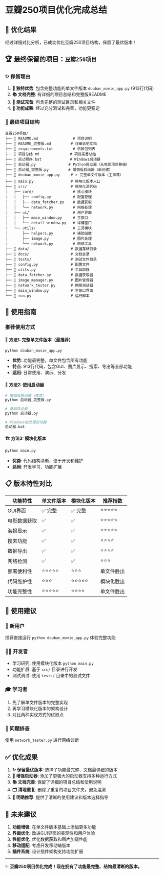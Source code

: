 # 豆瓣250项目优化完成总结

## 🎉 优化结果

经过详细对比分析，已成功优化豆瓣250项目结构，保留了最优版本！

## 🏆 最终保留的项目：`豆瓣250项目`

### ✨ 保留理由

1. **🌟 独特优势**: 包含完整功能的单文件版本 `douban_movie_app.py` (913行代码)
2. **📚 文档完整**: 有详细的项目总结和完整版README  
3. **🧪 测试完备**: 包含完整的测试目录和相关文件
4. **🔧 功能成熟**: 经过充分测试和完善，功能更稳定

### 📁 最终项目结构

```
豆瓣250项目/
├── 📄 README.md                # 项目说明
├── 📄 README_完整版.md         # 详细说明文档  
├── 📄 requirements.txt         # 依赖包列表
├── 📄 项目总结.md              # 项目完善总结
├── 🚀 启动程序.bat             # Windows启动器
├── 🚀 启动器.py               # Python启动器（从电影项目移植）
├── 🚀 启动器_完整版.py         # 增强版启动器（新创建）
├── 🎯 douban_movie_app.py     # ⭐ 完整单文件版本（主推荐）
├── 🎯 main.py                 # 模块化版本入口
├── 📁 src/                    # 模块化源代码
│   ├── core/                  # 核心模块
│   │   ├── config.py          # 配置管理
│   │   ├── data_fetcher.py    # 数据获取
│   │   └── network.py         # 网络处理
│   ├── ui/                    # 用户界面
│   │   ├── main_window.py     # 主窗口
│   │   └── detail_window.py   # 详情窗口
│   └── utils/                 # 工具模块
│       ├── helpers.py         # 辅助函数
│       ├── image.py           # 图片处理
│       └── network.py         # 网络工具
├── 📁 data/                   # 数据存储目录
├── 📁 docs/                   # 文档目录
├── 📁 tests/                  # 测试文件目录
├── 🔧 config.py               # 配置文件
├── 🔧 utils.py                # 工具函数
├── 🔧 data_fetcher.py         # 数据获取器
├── 🔧 image_manager.py        # 图片管理器
├── 🔧 network_tester.py       # 网络测试器
├── 🔧 main_window.py          # 主窗口界面
└── 🔧 run.py                  # 运行脚本
```

## 🚀 使用指南

### 推荐使用方式

#### 🌟 方法1: 完整单文件版本（最推荐）
```bash
python douban_movie_app.py
```
- **优势**: 功能最完整，单文件包含所有功能
- **特点**: 913行代码，包含GUI、图片显示、搜索、导出等全部功能
- **适用**: 日常使用、演示、分发

#### 🔧 方法2: 使用启动器
```bash
# 增强版启动器（推荐）
python 启动器_完整版.py

# 基础启动器
python 启动器.py

# Windows批处理启动器  
启动器.bat
```

#### 🏗️ 方法3: 模块化版本
```bash
python main.py
```
- **优势**: 代码结构清晰，便于开发和维护
- **适用**: 开发学习、功能扩展

## 📋 版本特性对比

| 功能特性 | 单文件版本 | 模块化版本 | 推荐指数 |
|----------|------------|------------|----------|
| GUI界面 | ✅ 完整 | ✅ 完整 | ⭐⭐⭐⭐⭐ |
| 电影数据获取 | ✅ | ✅ | ⭐⭐⭐⭐⭐ |
| 海报显示 | ✅ | ✅ | ⭐⭐⭐⭐⭐ |
| 搜索功能 | ✅ | ✅ | ⭐⭐⭐⭐ |
| 数据导出 | ✅ | ✅ | ⭐⭐⭐⭐ |
| 网络检测 | ✅ | ✅ | ⭐⭐⭐ |
| 部署便利性 | ⭐⭐⭐⭐⭐ | ⭐⭐⭐ | 单文件胜出 |
| 代码维护性 | ⭐⭐⭐ | ⭐⭐⭐⭐⭐ | 模块化胜出 |
| 功能完整性 | ⭐⭐⭐⭐⭐ | ⭐⭐⭐⭐ | 单文件胜出 |

## 🎯 使用建议

### 🌟 新用户
推荐直接运行 `python douban_movie_app.py` 体验完整功能

### 👨‍💻 开发者
- 学习研究: 使用模块化版本 `python main.py`  
- 功能扩展: 基于 `src/` 目录进行开发
- 测试调试: 使用 `tests/` 目录中的测试文件

### 🎓 学习者
1. 先了解单文件版本的完整实现
2. 再学习模块化版本的架构设计
3. 对比两种实现方式的优缺点

### 🔧 问题排查
使用 `network_tester.py` 进行网络诊断

## ✅ 优化成果

1. **✨ 保留最优版本**: 选择了功能最完整、文档最详细的版本
2. **🚀 增强启动器**: 添加了更强大的启动器支持多种运行方式
3. **📚 文档完善**: 保留了详细的项目总结和使用说明
4. **🗂️ 清理重复**: 删除了重复的项目文件夹，避免混淆
5. **🎯 明确推荐**: 提供了清晰的使用建议和版本选择指导

## 🔮 未来建议

1. **功能增强**: 在单文件版本基础上添加更多功能
2. **界面优化**: 改进GUI界面的美观性和用户体验  
3. **性能优化**: 优化数据获取和图片加载性能
4. **移动适配**: 考虑开发移动端版本
5. **插件系统**: 设计插件架构支持功能扩展

---

✨ **豆瓣250项目优化完成！现在拥有了功能最完整、结构最清晰的版本。**
